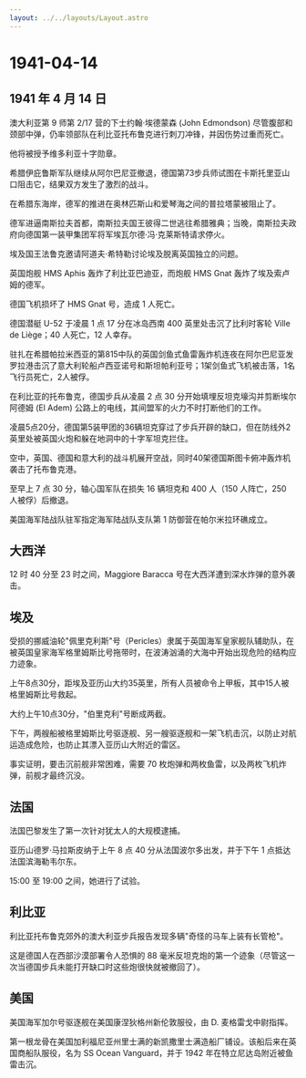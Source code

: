 ```yaml
---
layout: ../../layouts/Layout.astro
---
```


# 1941-04-14

## 1941 年 4 月 14 日

澳大利亚第 9 师第 2/17 营的下士约翰·埃德蒙森 (John Edmondson)
尽管腹部和颈部中弹，仍率领部队在利比亚托布鲁克进行刺刀冲锋，并因伤势过重而死亡。

他将被授予维多利亚十字勋章。

希腊伊庇鲁斯军队继续从阿尔巴尼亚撤退，德国第73步兵师试图在卡斯托里亚山口阻击它，结果双方发生了激烈的战斗。

在希腊东海岸，德军的推进在奥林匹斯山和爱琴海之间的普拉塔蒙被阻止了。

德军进逼南斯拉夫首都，南斯拉夫国王彼得二世逃往希腊雅典；当晚，南斯拉夫政府向德国第一装甲集团军将军埃瓦尔德·冯·克莱斯特请求停火。

埃及国王法鲁克邀请阿道夫·希特勒讨论埃及脱离英国独立的问题。

英国炮舰 HMS Aphis 轰炸了利比亚巴迪亚，而炮舰 HMS Gnat
轰炸了埃及索卢姆的德军。

德国飞机损坏了 HMS Gnat 号，造成 1 人死亡。

德国潜艇 U-52 于凌晨 1 点 17 分在冰岛西南 400 英里处击沉了比利时客轮
Ville de Liège；40 人死亡，12 人幸存。

驻扎在希腊帕拉米西亚的第815中队的英国剑鱼式鱼雷轰炸机连夜在阿尔巴尼亚发罗拉港击沉了意大利轮船卢西亚诺号和斯坦帕利亚号；1架剑鱼式飞机被击落，1名飞行员死亡，2人被俘。

在利比亚的托布鲁克，德国步兵从凌晨 2 点 30
分开始填埋反坦克壕沟并剪断埃尔阿德姆 (El Adem)
公路上的电线，其间盟军的火力不时打断他们的工作。

凌晨5点20分，德国第5装甲团的36辆坦克穿过了步兵开辟的缺口，但在防线外2英里处被英国火炮和躲在地洞中的十字军坦克拦住。

空中，英国、德国和意大利的战斗机展开空战，同时40架德国斯图卡俯冲轰炸机袭击了托布鲁克港。

至早上 7 点 30 分，轴心国军队在损失 16 辆坦克和 400 人（150 人阵亡，250
人被俘）后撤退。

美国海军陆战队驻军指定海军陆战队支队第 1 防御营在帕尔米拉环礁成立。

## 大西洋

12 时 40 分至 23 时之间，Maggiore Baracca
号在大西洋遭到深水炸弹的意外袭击。

## 埃及

受损的挪威油轮"佩里克利斯"号（Pericles）隶属于英国海军皇家舰队辅助队，在被英国皇家海军格里姆斯比号拖带时，在波涛汹涌的大海中开始出现危险的结构应力迹象。

上午8点30分，距埃及亚历山大约35英里，所有人员被命令上甲板，其中15人被格里姆斯比号救起。

大约上午10点30分，"伯里克利"号断成两截。

下午，两艘船被格里姆斯比号驱逐舰、另一艘驱逐舰和一架飞机击沉，以防止对航运造成危险，也防止其漂入亚历山大附近的雷区。

事实证明，要击沉前舰非常困难，需要 70
枚炮弹和两枚鱼雷，以及两枚飞机炸弹，前舰才最终沉没。

## 法国

法国巴黎发生了第一次针对犹太人的大规模逮捕。

亚历山德罗·马拉斯皮纳于上午 8 点 40 分从法国波尔多出发，并于下午 1
点抵达法国滨海勒韦尔东。

15:00 至 19:00 之间，她进行了试验。

## 利比亚

利比亚托布鲁克郊外的澳大利亚步兵报告发现多辆"奇怪的马车上装有长管枪"。

这是德国人在西部沙漠部署令人恐惧的 88
毫米反坦克炮的第一个迹象（尽管这一次当德国步兵未能打开缺口时这些炮很快就被撤回了）。

## 美国

美国海军加尔号驱逐舰在美国康涅狄格州新伦敦服役，由 D. 麦格雷戈中尉指挥。

第一根龙骨在美国加利福尼亚州里士满的新凯撒里士满造船厂铺设。该船后来在英国商船队服役，名为
SS Ocean Vanguard，并于 1942 年在特立尼达岛附近被鱼雷击沉。